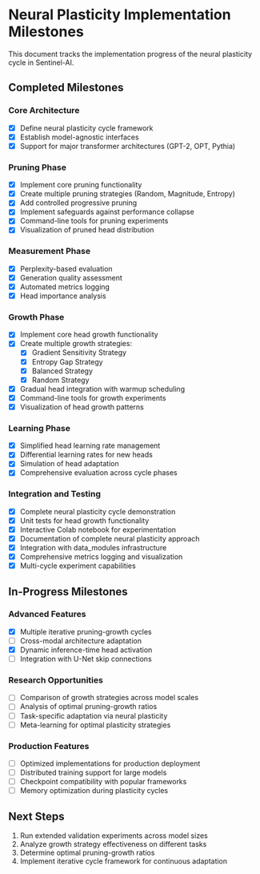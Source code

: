 # Neural Plasticity Implementation Milestones

This document tracks the implementation progress of the neural plasticity cycle in Sentinel-AI.

## Completed Milestones

### Core Architecture
- [x] Define neural plasticity cycle framework
- [x] Establish model-agnostic interfaces
- [x] Support for major transformer architectures (GPT-2, OPT, Pythia)

### Pruning Phase
- [x] Implement core pruning functionality
- [x] Create multiple pruning strategies (Random, Magnitude, Entropy)
- [x] Add controlled progressive pruning
- [x] Implement safeguards against performance collapse
- [x] Command-line tools for pruning experiments
- [x] Visualization of pruned head distribution

### Measurement Phase
- [x] Perplexity-based evaluation
- [x] Generation quality assessment
- [x] Automated metrics logging
- [x] Head importance analysis

### Growth Phase
- [x] Implement core head growth functionality
- [x] Create multiple growth strategies:
  - [x] Gradient Sensitivity Strategy
  - [x] Entropy Gap Strategy
  - [x] Balanced Strategy
  - [x] Random Strategy
- [x] Gradual head integration with warmup scheduling
- [x] Command-line tools for growth experiments
- [x] Visualization of head growth patterns

### Learning Phase
- [x] Simplified head learning rate management
- [x] Differential learning rates for new heads
- [x] Simulation of head adaptation
- [x] Comprehensive evaluation across cycle phases

### Integration and Testing
- [x] Complete neural plasticity cycle demonstration
- [x] Unit tests for head growth functionality
- [x] Interactive Colab notebook for experimentation
- [x] Documentation of complete neural plasticity approach
- [x] Integration with data_modules infrastructure
- [x] Comprehensive metrics logging and visualization
- [x] Multi-cycle experiment capabilities

## In-Progress Milestones

### Advanced Features
- [x] Multiple iterative pruning-growth cycles
- [ ] Cross-modal architecture adaptation
- [x] Dynamic inference-time head activation
- [ ] Integration with U-Net skip connections

### Research Opportunities
- [ ] Comparison of growth strategies across model scales
- [ ] Analysis of optimal pruning-growth ratios
- [ ] Task-specific adaptation via neural plasticity
- [ ] Meta-learning for optimal plasticity strategies

### Production Features
- [ ] Optimized implementations for production deployment
- [ ] Distributed training support for large models
- [ ] Checkpoint compatibility with popular frameworks
- [ ] Memory optimization during plasticity cycles

## Next Steps
1. Run extended validation experiments across model sizes
2. Analyze growth strategy effectiveness on different tasks
3. Determine optimal pruning-growth ratios
4. Implement iterative cycle framework for continuous adaptation